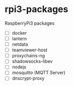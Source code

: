 # rpi3-packages
RaspberryPi3  packages

- [ ] docker
- [ ] lantern
- [ ] netdata
- [ ] teamviewer-host
- [ ] proxychains-ng
- [ ] shadowsocks-libev
- [ ] nodejs
- [ ] mosquitto (MQTT Server)
- [ ] dnscrypt-proxy
